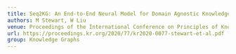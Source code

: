 ```yaml
---
title: Seq2KG: An End-to-End Neural Model for Domain Agnostic Knowledge Graph (not Text Graph) Construction from Text.
authors: M Stewart, W Liu
venue: Proceedings of the International Conference on Principles of Knowledge Representation and Reasoning. 2022.
url: https://proceedings.kr.org/2020/77/kr2020-0077-stewart-et-al.pdf
group: Knowledge Graphs
---
```

